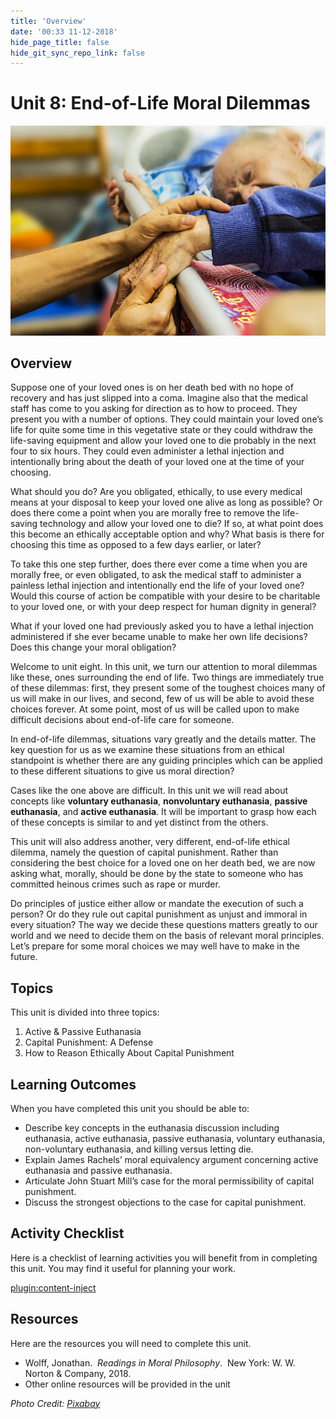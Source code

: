 ```yaml
---
title: 'Overview'
date: '00:33 11-12-2018'
hide_page_title: false
hide_git_sync_repo_link: false
---
```

Unit 8: End-of-Life Moral Dilemmas
==================================

![](hospice-1761276_640.jpg)

Overview
--------
Suppose one of your loved ones is on her death bed with no hope of recovery and has just slipped into a coma. Imagine also that the medical staff has come to you asking for direction as to how to proceed. They present you with a number of options. They could maintain your loved one’s life for quite some time in this vegetative state or they could withdraw the life-saving equipment and allow your loved one to die probably in the next four to six hours. They could even administer a lethal injection and intentionally bring about the death of your loved one at the time of your choosing.

What should you do? Are you obligated, ethically, to use every medical means at your disposal to keep your loved one alive as long as possible? Or does there come a point when you are morally free to remove the life-saving technology and allow your loved one to die? If so, at what point does this become an ethically acceptable option and why? What basis is there for choosing this time as opposed to a few days earlier, or later?

To take this one step further, does there ever come a time when you are morally free, or even obligated, to ask the medical staff to administer a painless lethal injection and intentionally end the life of your loved one? Would this course of action be compatible with your desire to be charitable to your loved one, or with your deep respect for human dignity in general?

What if your loved one had previously asked you to have a lethal injection administered if she ever became unable to make her own life decisions? Does this change your moral obligation?

Welcome to unit eight. In this unit, we turn our attention to moral dilemmas like these, ones surrounding the end of life. Two things are immediately true of these dilemmas: first, they present some of the toughest choices many of us will make in our lives, and second, few of us will be able to avoid these choices forever. At some point, most of us will be called upon to make difficult decisions about end-of-life care for someone.

In end-of-life dilemmas, situations vary greatly and the details matter. The key question for us as we examine these situations from an ethical standpoint is whether there are any guiding principles which can be applied to these different situations to give us moral direction?

Cases like the one above are difficult. In this unit we will read about concepts like **voluntary euthanasia**, **nonvoluntary euthanasia**, **passive euthanasia**, and **active euthanasia**. It will be important to grasp how each of these concepts is similar to and yet distinct from the others.

This unit will also address another, very different, end-of-life ethical dilemma, namely the question of capital punishment. Rather than considering the best choice for a loved one on her death bed, we are now asking what, morally, should be done by the state to someone who has committed heinous crimes such as rape or murder.

Do principles of justice either allow or mandate the execution of such a person? Or do they rule out capital punishment as unjust and immoral in every situation? The way we decide these questions matters greatly to our world and we need to decide them on the basis of relevant moral principles.
Let’s prepare for some moral choices we may well have to make in the future.

Topics
------

This unit is divided into three topics:
1.  Active & Passive Euthanasia
2.  Capital Punishment: A Defense
3.  How to Reason Ethically About Capital Punishment

Learning Outcomes
-----------------

When you have completed this unit you should be able to:
-   Describe key concepts in the euthanasia discussion including euthanasia, active euthanasia, passive euthanasia, voluntary euthanasia, non-voluntary euthanasia, and killing versus letting die.
-   Explain James Rachels’ moral equivalency argument concerning active euthanasia and passive euthanasia.
-   Articulate John Stuart Mill’s case for the moral permissibility of capital punishment.
-   Discuss the strongest objections to the case for capital punishment.

Activity Checklist
------------------

Here is a checklist of learning activities you will benefit from in completing
this unit. You may find it useful for planning your work.

[plugin:content-inject](_schedule)

Resources
---------

Here are the resources you will need to complete this unit.
-   Wolff, Jonathan.  *Readings in Moral Philosophy*.  New York: W. W. Norton & Company, 2018.
-   Other online resources will be provided in the unit

*Photo Credit: [Pixabay](https://pixabay.com/en/hospice-caring-elderly-old-1761276/)*
